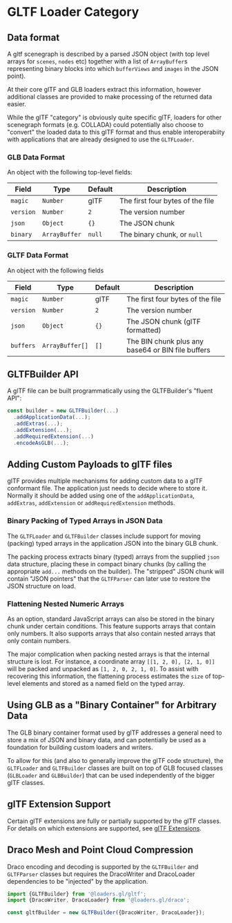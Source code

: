 # GLTF Loader Category

## Data format

A gltf scenegraph is described by a parsed JSON object (with top level arrays for `scenes`, `nodes` etc) together with a list of `ArrayBuffer`s representing binary blocks into which `bufferViews` and `images` in the JSON point).

At their core glTF and GLB loaders extract this information, however additional classes are provided to make processing of the returned data easier.

While the glTF "category" is obviously quite specific glTF, loaders for other scenegraph formats (e.g. COLLADA) could potentially also choose to "convert" the loaded data to this glTF format and thus enable interoperabiity with applications that are already designed to use the `GLTFLoader`.

### GLB Data Format

An object with the following top-level fields:

| Field     | Type          | Default   | Description |
| ---       | ---           | ---       | --- |
| `magic`   | `Number`      | glTF      | The first four bytes of the file |
| `version` | `Number`      | `2`       | The version number |
| `json`    | `Object`      | `{}`      | The JSON chunk  |
| `binary`  | `ArrayBuffer` | `null`    | The binary chunk, or `null` |


### GLTF Data Format

An object with the following fields

| Field     | Type            | Default   | Description |
| ---       | ---             | ---       | --- |
| `magic`   | `Number`        | glTF      | The first four bytes of the file |
| `version` | `Number`        | `2`       | The version number |
| `json`    | `Object`        | `{}`      | The JSON chunk (glTF formatted)  |
| `buffers` | `ArrayBuffer[]` | `[]`      | The BIN chunk plus any base64 or BIN file buffers |


## GLTFBuilder API

A glTF file can be built programmatically using the GLTFBuilder's "fluent API":

```js
const builder = new GLTFBuilder(...)
  .addApplicationData(...);
  .addExtras(...);
  .addExtension(...);
  .addRequiredExtension(...)
  .encodeAsGLB(...);
```

## Adding Custom Payloads to glTF files

glTF provides multiple mechanisms for adding custom data to a glTF conformant file. The application just needs to decide where to store it. Normally it should be added using one of the `addApplicationData`, `addExtras`, `addExtension` or `addRequiredExtension` methods.

### Binary Packing of Typed Arrays in JSON Data

The `GLTFLoader` and `GLTFBuilder` classes include support for moving (packing) typed arrays in the application JSON into the binary GLB chunk.

The packing process extracts binary (typed) arrays from the supplied `json` data structure, placing these in compact binary chunks (by calling the appropriate `add...` methods on the builder). The "stripped" JSON chunk will contain "JSON pointers" that the `GLTFParser` can later use to restore the JSON structure on load.

### Flattening Nested Numeric Arrays

As an option, standard JavaScript arrays can also be stored in the binary chunk under certain conditions. This feature supports arrays that contain only numbers. It also supports arrays that also contain nested arrays that only contain numbers.

The major complication when packing nested arrays is that the internal structure is lost. For instance, a coordinate array `[[1, 2, 0], [2, 1, 0]]` will be packed and unpacked as `[1, 2, 0, 2, 1, 0]`. To assist with recovering this information, the flattening process estimates the `size` of top-level elements and stored as a named field on the typed array.

## Using GLB as a "Binary Container" for Arbitrary Data

The GLB binary container format used by glTF addresses a general need to store a mix of JSON and binary data, and can potentially be used as a foundation for building custom loaders and writers.

To allow for this (and also to generally improve the glTF code structure), the `GLTFLoader` and `GLTFBuilder` classes are built on top of GLB focused classes (`GLBLoader` and `GLBBuilder`) that can be used independently of the bigger glTF classes.

## glTF Extension Support

Certain glTF extensions are fully or partially supported by the glTF classes. For details on which extensions are supported, see [glTF Extensions](docs/api-reference/gltf-loaders/gltf-extensions).

## Draco Mesh and Point Cloud Compression

Draco encoding and decoding is supported by the `GLTFBuilder` and `GLTFParser` classes but requires the DracoWriter and DracoLoader dependencies to be "injected" by the application.

```js
import {GLTFBuilder} from '@loaders.gl/gltf';
import {DracoWriter, DracoLoader} from '@loaders.gl/draco';

const gltfBuilder = new GLTFBuilder({DracoWriter, DracoLoader});
```
